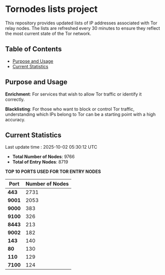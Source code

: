 # Tornodes lists project

This repository provides updated lists of IP addresses associated with Tor relay nodes. The lists are refreshed every 30 minutes to ensure they reflect the most current state of the Tor network.

## Table of Contents

- [Purpose and Usage](#purpose-and-usage)
- [Current Statistics](#current-statistics)


## Purpose and Usage

**Enrichment**: For services that wish to allow Tor traffic or identify it correctly.

**Blacklisting**: For those who want to block or control Tor traffic, understanding which IPs belong to Tor can be a starting point with a high accuracy.

## Current Statistics

Last update time : 2025-10-02 05:30:12 UTC

- **Total Number of Nodes**: 9766
- **Total of Entry Nodes**: 8719

**TOP 10 PORTS USED FOR TOR ENTRY NODES**

| **Port** | **Number of Nodes** |
|------|-----------------|
| **443**   | 2731  |
| **9001**   | 2053  |
| **9000**   | 383  |
| **9100**   | 326  |
| **8443**   | 213  |
| **9002**   | 182  |
| **143**   | 140  |
| **80**   | 130  |
| **110**   | 129  |
| **7100**   | 124  |

